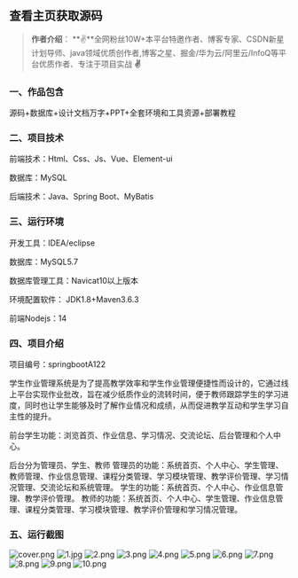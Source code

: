  
## 查看主页获取源码

> **作者介绍**： **✌**全网粉丝10W+本平台特邀作者、博客专家、CSDN新星计划导师、java领域优质创作者,博客之星、掘金/华为云/阿里云/InfoQ等平台优质作者、专注于项目实战 **✌**

  

### 一、作品包含

源码+数据库+设计文档万字+PPT+全套环境和工具资源+部署教程

### 二、项目技术

前端技术：Html、Css、Js、Vue、Element-ui

数据库：MySQL

后端技术：Java、Spring Boot、MyBatis

  

### 三、运行环境

开发工具：IDEA/eclipse

数据库：MySQL5.7

数据库管理工具：Navicat10以上版本

环境配置软件： JDK1.8+Maven3.6.3

前端Nodejs：14


### 四、项目介绍
项目编号：springbootA122

学生作业管理系统是为了提高教学效率和学生作业管理便捷性而设计的，它通过线上平台实现作业批改，旨在减少纸质作业的流转时间，便于教师跟踪学生的学习进度，同时也让学生能够及时了解作业情况和成绩，从而促进教学互动和学生学习自主性的提升。

前台学生功能：浏览首页、作业信息、学习情况、交流论坛、后台管理和个人中心。

后台分为管理员、学生、教师
管理员的功能：系统首页、个人中心、学生管理、教师管理、作业信息管理、课程分类管理、学习模块管理、教学评价管理、学习情况管理、交流论坛和系统管理。
学生的功能：系统首页、个人中心、作业信息管理、教学评价管理。
教师的功能：系统首页、个人中心、学生管理、作业信息管理、课程分类管理、学习模块管理、教学评价管理和学习情况管理。

### 五、运行截图

![cover.png](./cover.png)
![1.jpg](./1.jpg)
![2.png](./2.png)
![3.png](./3.png)
![4.png](./4.png)
![5.png](./5.png)
![6.png](./6.png)
![7.png](./7.png)
![8.png](./8.png)
![9.png](./9.png)
![10.png](./10.png)




  
